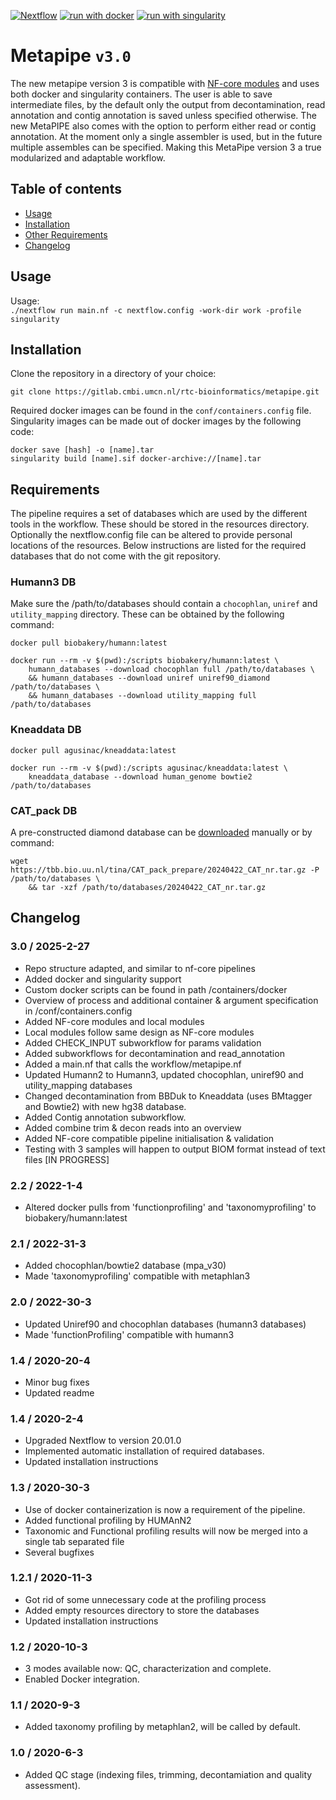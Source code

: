 [![Nextflow](https://img.shields.io/badge/nextflow%20DSL2-%E2%89%A523.10.0-23aa62.svg?labelColor=000000)](https://www.nextflow.io/)
[![run with docker](https://img.shields.io/badge/run%20with-docker-0db7ed?labelColor=000000&logo=docker)](https://www.docker.com/)
[![run with singularity](https://img.shields.io/badge/run%20with-singularity-1d355c.svg?labelColor=000000)](https://sylabs.io/docs/)

# Metapipe `v3.0`

The new metapipe version 3 is compatible with [NF-core modules](https://github.com/nf-core/modules) and uses both docker and singularity containers. The user is able to save intermediate files, by the default only the output from decontamination, read annotation and contig annotation is saved unless specified otherwise. The new MetaPIPE also comes with the option to perform either read or contig annotation. At the moment only a single assembler is used, but in the future multiple assembles can be specified. Making this MetaPipe version 3 a true modularized and adaptable workflow.

## Table of contents
- [Usage](#usage)
- [Installation](#installation)
- [Other Requirements](#other-requirements)
- [Changelog](#changelog)

## Usage
Usage:<br>
`./nextflow run main.nf -c nextflow.config -work-dir work -profile singularity`

## Installation

Clone the repository in a directory of your choice:
```
git clone https://gitlab.cmbi.umcn.nl/rtc-bioinformatics/metapipe.git
```

Required docker images can be found in the `conf/containers.config` file. Singularity images can be made out of docker images by the following code:
```
docker save [hash] -o [name].tar
singularity build [name].sif docker-archive://[name].tar
```

## Requirements
The pipeline requires a set of databases which are used by the different tools in the workflow. These should be stored in the resources directory. Optionally the nextflow.config file can be altered to provide personal locations of the resources. Below instructions are listed for the required databases that do not come with the git repository.

### Humann3 DB
Make sure the /path/to/databases should contain a `chocophlan`, `uniref` and `utility_mapping` directory. These can be obtained by the following command:
```
docker pull biobakery/humann:latest

docker run --rm -v $(pwd):/scripts biobakery/humann:latest \
    humann_databases --download chocophlan full /path/to/databases \
    && humann_databases --download uniref uniref90_diamond /path/to/databases \
    && humann_databases --download utility_mapping full /path/to/databases 
```

### Kneaddata DB
```
docker pull agusinac/kneaddata:latest

docker run --rm -v $(pwd):/scripts agusinac/kneaddata:latest \
    kneaddata_database --download human_genome bowtie2 /path/to/databases
```

### CAT_pack DB
A pre-constructed diamond database can be [downloaded](https://tbb.bio.uu.nl/tina/CAT_pack_prepare/) manually or by command:
```
wget https://tbb.bio.uu.nl/tina/CAT_pack_prepare/20240422_CAT_nr.tar.gz -P /path/to/databases \
    && tar -xzf /path/to/databases/20240422_CAT_nr.tar.gz
```
## Changelog

### 3.0 / 2025-2-27
* Repo structure adapted, and similar to nf-core pipelines
* Added docker and singularity support
* Custom docker scripts can be found in path /containers/docker
* Overview of process and additional container & argument specification in /conf/containers.config
* Added NF-core modules and local modules
* Local modules follow same design as NF-core modules
* Added CHECK_INPUT subworkflow for params validation
* Added subworkflows for decontamination and read_annotation
* Added a main.nf that calls the workflow/metapipe.nf
* Updated Humann2 to Humann3, updated chocophlan, uniref90 and utility_mapping databases
* Changed decontamination from BBDuk to Kneaddata (uses BMtagger and Bowtie2) with new hg38 database.
* Added Contig annotation subworkflow.
* Added combine trim & decon reads into an overview
* Added NF-core compatible pipeline initialisation & validation
* Testing with 3 samples will happen to output BIOM format instead of text files [IN PROGRESS]

### 2.2 / 2022-1-4
* Altered docker pulls from 'functionprofiling' and 'taxonomyprofiling' to biobakery/humann:latest 

### 2.1 / 2022-31-3
* Added chocophlan/bowtie2 database (mpa_v30)
* Made 'taxonomyprofiling' compatible with metaphlan3

### 2.0 / 2022-30-3
* Updated Uniref90 and chocophlan databases (humann3 databases)
* Made 'functionProfiling' compatible with humann3 

### 1.4 / 2020-20-4
* Minor bug fixes
* Updated readme

### 1.4 / 2020-2-4
* Upgraded Nextflow to version 20.01.0
* Implemented automatic installation of required databases.
* Updated installation instructions

### 1.3 / 2020-30-3
* Use of docker containerization is now a requirement of the pipeline.
* Added functional profiling by HUMAnN2
* Taxonomic and Functional profiling results will now be merged into a single tab separated file
* Several bugfixes

### 1.2.1 / 2020-11-3
* Got rid of some unnecessary code at the profiling process
* Added empty resources directory to store the databases
* Updated installation instructions

### 1.2 / 2020-10-3
* 3 modes available now: QC, characterization and complete.
* Enabled Docker integration.

### 1.1 / 2020-9-3
* Added taxonomy profiling by metaphlan2, will be called by default.

### 1.0 / 2020-6-3
* Added QC stage (indexing files, trimming, decontamiation and quality assessment). 
